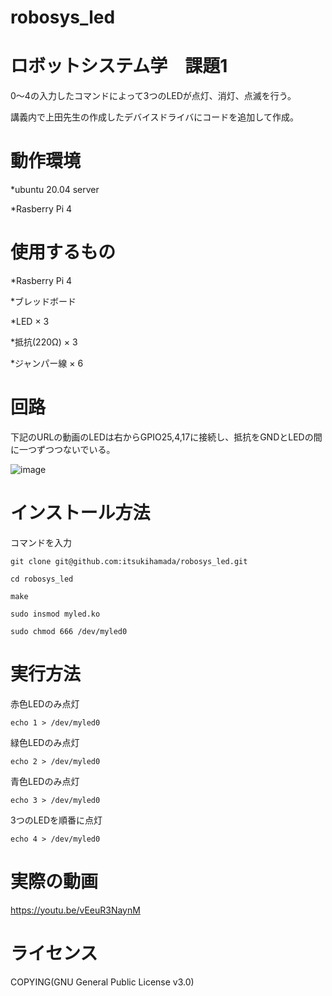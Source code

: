 # robosys_led

 # ロボットシステム学　課題1
  
   0～4の入力したコマンドによって3つのLEDが点灯、消灯、点滅を行う。
    
   講義内で上田先生の作成したデバイスドライバにコードを追加して作成。
    
# 動作環境

  *ubuntu 20.04 server
  
  *Rasberry Pi 4

# 使用するもの
  
  *Rasberry Pi 4
  
  *ブレッドボード
  
  *LED × 3
  
  *抵抗(220Ω) × 3
  
  *ジャンパー線 × 6

# 回路
  
  下記のURLの動画のLEDは右からGPIO25,4,17に接続し、抵抗をGNDとLEDの間に一つずつつないでいる。
  
 ![image](https://user-images.githubusercontent.com/92429030/146484419-e6881f29-9453-40e8-8b2d-638362c2cabf.png)


  
# インストール方法

  コマンドを入力
  
    git clone git@github.com:itsukihamada/robosys_led.git
    
    cd robosys_led
    
    make
    
    sudo insmod myled.ko
    
    sudo chmod 666 /dev/myled0

# 実行方法

  赤色LEDのみ点灯
  
    echo 1 > /dev/myled0
   
  緑色LEDのみ点灯
   
    echo 2 > /dev/myled0
    
  青色LEDのみ点灯
  
    echo 3 > /dev/myled0
  
  3つのLEDを順番に点灯
  
    echo 4 > /dev/myled0

# 実際の動画

  https://youtu.be/vEeuR3NaynM
    
# ライセンス
  
  COPYING(GNU General Public License v3.0)

  
